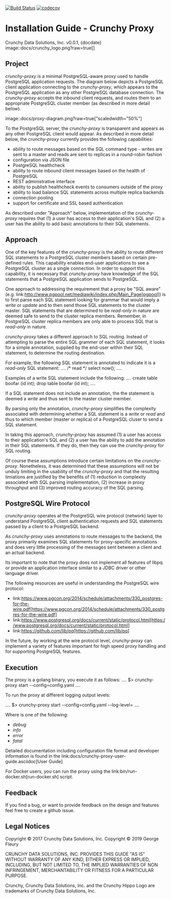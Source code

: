 [![Build Status](https://travis-ci.org/gfleury/crunchy-proxy.svg?branch=master)](https://travis-ci.org/gfleury/crunchy-proxy) [![codecov](https://codecov.io/gh/gfleury/crunchy-proxy/branch/master/graph/badge.svg)](https://codecov.io/gh/gfleury/crunchy-proxy)

# Installation Guide - Crunchy Proxy
Crunchy Data Solutions, Inc.
v0.0.1, {docdate}
image::docs/crunchy_logo.png?raw=true[]

## Project

*crunchy-proxy* is a minimal PostgreSQL-aware proxy used to handle PostgreSQL application requests.  The diagram below depicts a PostgreSQL client application connecting to the *crunchy-proxy*, which appears to the PostgreSQL application as any other PostgreSQL database connection.  The *crunchy-proxy* accepts the inbound client requests, and routes them to an appropriate PostgreSQL cluster member (as described in more detail below).

image::docs/proxy-diagram.png?raw=true["scaledwidth="50%"]

To the PostgreSQL server, the *crunchy-proxy* is transparent and appears as any other
PostgreSQL client would appear.  As described in more detail below, the *crunchy-proxy* currently provides the following capabilities:

 * ability to route messages based on the SQL command type - writes are
   sent to a master and reads are sent to replicas in a round-robin fashion
 * configuration via JSON file
 * PostgreSQL healthcheck
 * ability to route inbound client messages based on the health of PostgreSQL
 * REST administrative interface
 * ability to publish healthcheck events to consumers outside of the proxy
 * ability to load balance SQL statements across multiple replica backends
 * connection pooling
 * support for certificate and SSL based authentication
 
As described under "Approach" below, implementation of the *crunchy-proxy* requires that (1) a user has access to their application's SQL and (2) a user has the ability to add basic annotations to their SQL statements.

## Approach

One of the key features of the *crunchy-proxy* is the ability to route different SQL statements to a PostgreSQL cluster members based on certain pre-defined rules.  This capability enables end-user applications to see a PostgreSQL cluster as a single connection.  In order to support this capability, it is necessary that *crunchy-proxy* have knowledge of the SQL statements that a PostgreSQL application sends to PostgreSQL.

One approach to addressing the requirement that a proxy be "SQL aware" (e.g. link:http://www.pgpool.net/mediawiki/index.php/Main_Page[pgpool]) is to first parse each SQL statement looking for grammar that would imply a *write* or *update* and to then send those SQL statements to the cluster master.  SQL statements that are determined to be *read-only* in nature are deemed safe to send to the cluster replica members.  Remember, in PostgreSQL cluster replica  members are only able to process SQL that is *read-only* in nature.

*crunchy-proxy* takes a different approach to SQL routing. Instead of attempting to parse the entire SQL grammer of each SQL statement, it looks for a simple annotation, supplied by the end-user within their SQL statement, to determine the routing destination.

For example, the following SQL statement is annotated to indicate it
is a *read-only* SQL statement:
....
/* read */ select now();
....

Examples of a write SQL statement include the following:
....
create table boofar (id int);
drop table boofar (id int);
....

If a SQL statement does not include an annotation, the the statement is deemed a *write* and thus sent to the master cluster member.

By parsing only the annotation, *crunchy-proxy* simplifies the complexity associated with determining whether a SQL statement is a *write* or *read* and thus to which member (master or replica) of a PostgreSQL cluser to send a SQL statement. 

In taking this approach, *crunchy-proxy* has assumed (1) a user has access to their application's SQL and (2) a user has the ability to add the annotation in their SQL statements.  If they do, then they can use the *crunchy-proxy* for SQL routing.  

Of course these assumptions introduce certain limitations on the *crunchy-proxy*.  Nonetheless, it was determined that these assumptions will not be unduly limiting in the usability of the *crunchy-proxy* and that the resulting limiations are justified by the benefits of (1) reduction in complexity associated with SQL parsing implementation, (2) increase in proxy throughput and (3) improved routing accuracy of the SQL parsing.

## PostgreSQL Wire Protocol

*crunchy-proxy* operates at the PostgreSQL wire protocol (network) layer to understand PostgreSQL client authentication requests and SQL statements passed by a client to a PostgreSQL backend.

As *crunchy-proxy* uses annotations to route messages to the backend, the proxy primarily examines SQL statements for proxy-specific annotations and does very little processing of the messages sent between a client and an actual backend.

Its important to note that the proxy does not implement all features of libpq or provide an application interface similar to a JDBC driver or other language driver.

The following resources are useful in understanding the PostgreSQL wire protocol:

 * link:https://www.pgcon.org/2014/schedule/attachments/330_postgres-for-the-wire.pdf[https://www.pgcon.org/2014/schedule/attachments/330_postgres-for-the-wire.pdf]
 * link:https://www.postgresql.org/docs/current/static/protocol.html[https://www.postgresql.org/docs/current/static/protocol.html]
 * link:https://github.com/lib/pq[https://github.com/lib/pq]

In the future, by working at the wire protocol level, *crunchy-proxy* can implement a variety of features important for high speed proxy handling and for supporting PostgreSQL features.

## Execution

The proxy is a golang binary, you execute it as follows:
....
$> crunchy-proxy start --config=config.yaml
....

To run the proxy at different logging output levels:

....
$> crunchy-proxy start --config=config.yaml --log-level=<level>
....

Where _<level>_ is one of the following:

* *debug*
* *info*
* *error*
* *fatal*

Detailed documentation including configuration file format and 
developer information is 
found in the link:docs/crunchy-proxy-user-guide.asciidoc[User Guide] 

For Docker users, you can run the proxy using the 
link:bin/run-docker.sh[run-docker.sh] script.

## Feedback

If you find a bug, or want to provide feedback on the design and features 
feel free to create a github issue.  

## Legal Notices

Copyright © 2017 Crunchy Data Solutions, Inc.
Copyright © 2019 George Fleury

CRUNCHY DATA SOLUTIONS, INC. PROVIDES THIS GUIDE "AS IS" WITHOUT WARRANTY OF ANY KIND, EITHER EXPRESS OR IMPLIED, INCLUDING, BUT NOT LIMITED TO, THE IMPLIED WARRANTIES OF NON INFRINGEMENT, MERCHANTABILITY OR FITNESS FOR A PARTICULAR PURPOSE.

Crunchy, Crunchy Data Solutions, Inc. and the Crunchy Hippo Logo are trademarks of Crunchy Data Solutions, Inc.